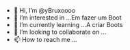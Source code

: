 - 👋 Hi, I’m @yBruxoooo
- 👀 I’m interested in ...Em fazer um Boot
- 🌱 I’m currently learning ...A criar Boots
- 💞️ I’m looking to collaborate on ...
- 📫 How to reach me ...

<!---
yBruxoooo/yBruxoooo is a ✨ special ✨ repository because its `README.md` (this file) appears on your GitHub profile.
You can click the Preview link to take a look at your changes.
--->
